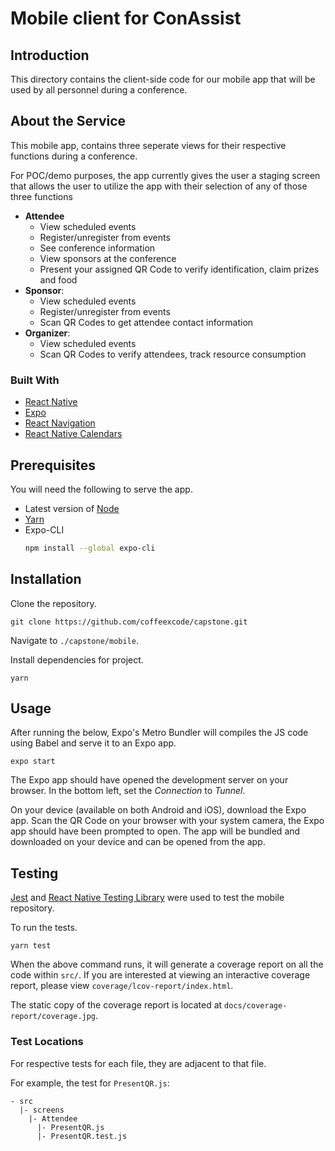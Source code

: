 # Mobile client for ConAssist

## Introduction
This directory contains the client-side code for our mobile app that will be used by all personnel  during a conference.

## About the Service

This mobile app, contains three seperate views for their respective functions during a conference. 

For POC/demo purposes, the app currently gives the user a staging screen that allows the user to utilize the app with their selection of any of those three functions
 - **Attendee**
    - View scheduled events
    - Register/unregister from events
    - See conference information
    - View sponsors at the conference
    - Present your assigned QR Code to verify identification, claim prizes and food
 - **Sponsor**:
    - View scheduled events
    - Register/unregister from events
    - Scan QR Codes to get attendee contact information
 - **Organizer**:
    - View scheduled events
    - Scan QR Codes to verify attendees, track resource consumption

### Built With

- [React Native](https://reactnative.dev/)
- [Expo](https://expo.io/)
- [React Navigation](https://reactnavigation.org/)
- [React Native Calendars](https://github.com/wix/react-native-calendars)

## Prerequisites

You will need the following to serve the app.
- Latest version of [Node](https://nodejs.org/en/)
- [Yarn](https://classic.yarnpkg.com/en/docs/install#windows-stable)
- Expo-CLI
  ```bash
  npm install --global expo-cli
  ```

## Installation

Clone the repository.
```
git clone https://github.com/coffeexcode/capstone.git
```
Navigate to `./capstone/mobile`.

Install dependencies for project.
```
yarn
```

## Usage
After running the below, Expo's Metro Bundler will compiles the JS code using Babel and serve it to an Expo app.
```
expo start
```

The Expo app should have opened the development server on your browser. In the bottom left, set the *Connection* to *Tunnel*.

On your device (available on both Android and iOS), download the Expo app. Scan the QR Code on your browser with your system camera, the Expo app should have been prompted to open. The app will be bundled and downloaded on your device and can be opened from the app.

## Testing

[Jest](https://jestjs.io/) and [React Native Testing Library](https://github.com/callstack/react-native-testing-library) were used to test the mobile repository.

To run the tests.
```
yarn test
```

When the above command runs, it will generate a coverage report on all the code within `src/`. If you are interested at viewing an interactive coverage report, please view  `coverage/lcov-report/index.html`.

The static copy of the coverage report is located at `docs/coverage-report/coverage.jpg`.

### Test Locations

For respective tests for each file, they are adjacent to that file.

For example, the test for `PresentQR.js`:
```
- src
  |- screens
    |- Attendee
      |- PresentQR.js
      |- PresentQR.test.js
```